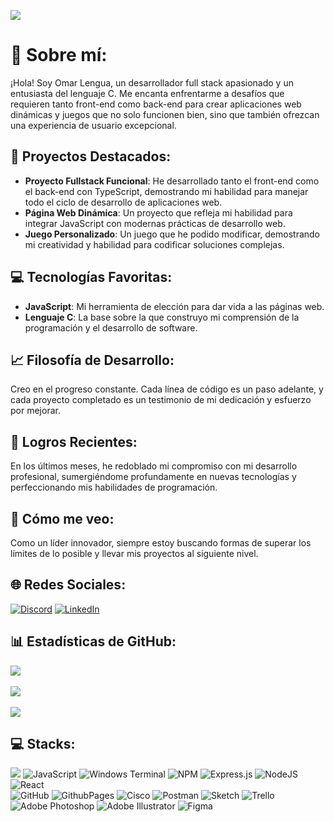 [![](https://visitcount.itsvg.in/api?id=Omarlsant&icon=5&color=3)](https://visitcount.itsvg.in)

# 💫 Sobre mí:
¡Hola! Soy Omar Lengua, un desarrollador full stack apasionado y un entusiasta del lenguaje C. Me encanta enfrentarme a desafíos que requieren tanto front-end como back-end para crear aplicaciones web dinámicas y juegos que no solo funcionen bien, sino que también ofrezcan una experiencia de usuario excepcional.

## 🌟 Proyectos Destacados:

- **Proyecto Fullstack Funcional**: He desarrollado tanto el front-end como el back-end con TypeScript, demostrando mi habilidad para manejar todo el ciclo de desarrollo de aplicaciones web.
- **Página Web Dinámica**: Un proyecto que refleja mi habilidad para integrar JavaScript con modernas prácticas de desarrollo web.
- **Juego Personalizado**: Un juego que he podido modificar, demostrando mi creatividad y habilidad para codificar soluciones complejas.

## 💻 Tecnologías Favoritas:

- **JavaScript**: Mi herramienta de elección para dar vida a las páginas web.
- **Lenguaje C**: La base sobre la que construyo mi comprensión de la programación y el desarrollo de software.

## 📈 Filosofía de Desarrollo:

Creo en el progreso constante. Cada línea de código es un paso adelante, y cada proyecto completado es un testimonio de mi dedicación y esfuerzo por mejorar.

## 🚀 Logros Recientes:

En los últimos meses, he redoblado mi compromiso con mi desarrollo profesional, sumergiéndome profundamente en nuevas tecnologías y perfeccionando mis habilidades de programación.

## 🔭 Cómo me veo:

Como un líder innovador, siempre estoy buscando formas de superar los límites de lo posible y llevar mis proyectos al siguiente nivel.

## 🌐 Redes Sociales:
[![Discord](https://img.shields.io/badge/Discord-%237289DA.svg?logo=discord&logoColor=white)](https://discord.gg/P57Bm7xJ) [![LinkedIn](https://img.shields.io/badge/LinkedIn-%230077B5.svg?logo=linkedin&logoColor=white)](https://www.linkedin.com/in/omarlengua) 

## 📊 Estadísticas de GitHub:
![](https://github-readme-stats.vercel.app/api?username=Omarlsant&theme=default_repocard&hide_border=false&include_all_commits=false&count_private=false)<br><br/>
![](https://github-readme-streak-stats.herokuapp.com/?user=Omarlsant&theme=default_repocard&hide_border=false)<br><br/>
![](https://github-readme-stats.vercel.app/api/top-langs/?username=Omarlsant&theme=default_repocard&hide_border=false&include_all_commits=false&count_private=false&layout=compact)

## 💻 Stacks:
![](https://img.shields.io/badge/c-%2300599C.svg?style=for-the-badge&logo=c&logoColor=white) ![JavaScript](https://img.shields.io/badge/javascript-%23323330.svg?style=for-the-badge&logo=javascript&logoColor=%23F7DF1E) ![Windows Terminal](https://img.shields.io/badge/Windows%20Terminal-%234D4D4D.svg?style=for-the-badge&logo=windows-terminal&logoColor=white) ![NPM](https://img.shields.io/badge/NPM-%23CB3837.svg?style=for-the-badge&logo=npm&logoColor=white) ![Express.js](https://img.shields.io/badge/express.js-%23404d59.svg?style=for-the-badge&logo=express&logoColor=%2361DAFB)  ![NodeJS](https://img.shields.io/badge/node.js-6DA55F?style=for-the-badge&logo=node.js&logoColor=white) ![React](https://img.shields.io/badge/react-%2320232a.svg?style=for-the-badge&logo=react&logoColor=%2361DAFB)  <br> ![GitHub](https://img.shields.io/badge/github-%23121011.svg?style=for-the-badge&logo=github&logoColor=white) ![GithubPages](https://img.shields.io/badge/github%20pages-121013?style=for-the-badge&logo=github&logoColor=white) ![Cisco](https://img.shields.io/badge/cisco-%23049fd9.svg?style=for-the-badge&logo=cisco&logoColor=black) ![Postman](https://img.shields.io/badge/Postman-FF6C37?style=for-the-badge&logo=postman&logoColor=white) ![Sketch](https://img.shields.io/badge/Sketch-FFB387?style=for-the-badge&logo=sketch&logoColor=black) ![Trello](https://img.shields.io/badge/Trello-%23026AA7.svg?style=for-the-badge&logo=Trello&logoColor=white) ![Adobe Photoshop](https://img.shields.io/badge/adobe%20photoshop-%2331A8FF.svg?style=for-the-badge&logo=adobe%20photoshop&logoColor=white) ![Adobe Illustrator](https://img.shields.io/badge/adobe%20illustrator-%23FF9A00.svg?style=for-the-badge&logo=adobe%20illustrator&logoColor=white) ![Figma](https://img.shields.io/badge/figma-%23F24E1E.svg?style=for-the-badge&logo=figma&logoColor=white)
